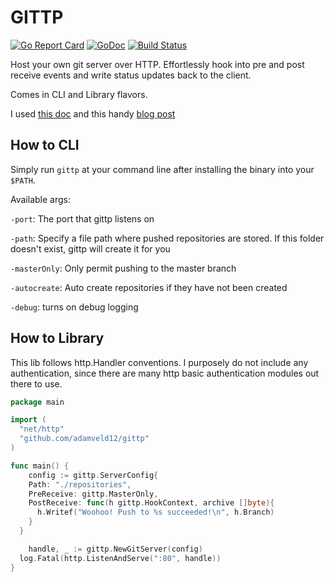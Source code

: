 # GITTP

[![Go Report Card](https://goreportcard.com/badge/github.com/adamveld12/gittp)](https://goreportcard.com/report/github.com/adamveld12/gittp)
[![GoDoc](https://godoc.org/github.com/adamveld12/gittp?status.svg)](http://godoc.org/github.com/adamveld12/gittp)
[![Build Status](https://drone.io/github.com/adamveld12/gittp/status.png)](https://drone.io/github.com/adamveld12/gittp/latest)


Host your own git server over HTTP. Effortlessly hook into pre and post receive events and write status updates back to the client.

Comes in CLI and Library flavors.

I used [this doc](https://www.kernel.org/pub/software/scm/git/docs/technical/http-protocol.html) and this handy [blog post](http://www.michaelfcollins3.me/blog/2012/05/18/implementing-a-git-http-server.html)


## How to CLI

Simply run `gittp` at your command line after installing the binary into your `$PATH`.

Available args:

`-port`: The port that gittp listens on

`-path`: Specify a file path where pushed repositories are stored. If this folder doesn't exist, gittp will create it for you

`-masterOnly`: Only permit pushing to the master branch

`-autocreate`: Auto create repositories if they have not been created

`-debug`: turns on debug logging

## How to Library

This lib follows http.Handler conventions. I purposely do not include any authentication, since there are many http basic authentication modules out there to use.


```go
package main

import (
  "net/http"
  "github.com/adamveld12/gittp"
)

func main() {
	config := gittp.ServerConfig{
    Path: "./repositories",
    PreReceive: gittp.MasterOnly,
    PostReceive: func(h gittp.HookContext, archive []byte){
      h.Writef("Woohoo! Push to %s succeeded!\n", h.Branch)
    }
  }

	handle, _ := gittp.NewGitServer(config)
  log.Fatal(http.ListenAndServe(":80", handle))
}
```
